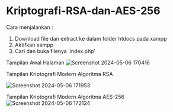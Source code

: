 # Kriptografi-RSA-dan-AES-256

Cara menjalankan :
1. Download file dan extract ke dalam folder htdocs pada xampp
2. Aktifkan xampp
3. Cari dan buka filenya 'index.php'

Tampilan Awal Halaman
![Screenshot 2024-05-06 170416](https://github.com/resiapril/Kriptografi-Modern-227006078-ResiApriliaDamayanti/assets/152474263/27f973b0-7084-4b54-8489-a4b0c41f68b3)

Tampilan Kriptografi Modern Algoritma RSA

![Screenshot 2024-05-06 171953](https://github.com/resiapril/Kriptografi-Modern-227006078-ResiApriliaDamayanti/assets/152474263/6b1068e2-3896-42b9-a32b-9c7ba7a46607)


Tampilan Kriptografi Modern Algoritma AES-256
![Screenshot 2024-05-06 172124](https://github.com/resiapril/Kriptografi-Modern-227006078-ResiApriliaDamayanti/assets/152474263/455fb35b-67c7-44a3-ab78-c2c33286a682)
